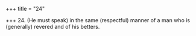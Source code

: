 +++
title = "24"

+++
24. (He must speak) in the same (respectful) manner of a man who is (generally) revered and of his betters.
